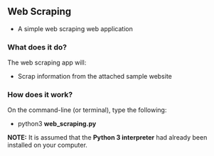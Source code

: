 ## Web Scraping
* A simple web scraping web application

### What does it do?
The web scraping app will:
* Scrap information from the attached sample website

### How does it work?
On the command-line (or terminal), type the following:<br>
* python3 <b>web_scraping.py</b>

<b>NOTE:</b> It is assumed that the <b>Python 3 interpreter</b> had already been installed on your computer.
